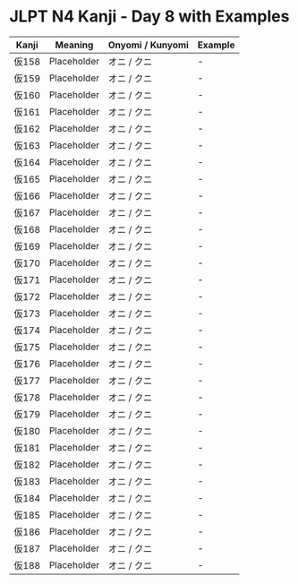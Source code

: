 # JLPT N4 Kanji - Day 8 with Examples

| Kanji | Meaning | Onyomi / Kunyomi | Example |
|-------|---------|------------------|---------|
| 仮158 | Placeholder | オニ / クニ | - |
| 仮159 | Placeholder | オニ / クニ | - |
| 仮160 | Placeholder | オニ / クニ | - |
| 仮161 | Placeholder | オニ / クニ | - |
| 仮162 | Placeholder | オニ / クニ | - |
| 仮163 | Placeholder | オニ / クニ | - |
| 仮164 | Placeholder | オニ / クニ | - |
| 仮165 | Placeholder | オニ / クニ | - |
| 仮166 | Placeholder | オニ / クニ | - |
| 仮167 | Placeholder | オニ / クニ | - |
| 仮168 | Placeholder | オニ / クニ | - |
| 仮169 | Placeholder | オニ / クニ | - |
| 仮170 | Placeholder | オニ / クニ | - |
| 仮171 | Placeholder | オニ / クニ | - |
| 仮172 | Placeholder | オニ / クニ | - |
| 仮173 | Placeholder | オニ / クニ | - |
| 仮174 | Placeholder | オニ / クニ | - |
| 仮175 | Placeholder | オニ / クニ | - |
| 仮176 | Placeholder | オニ / クニ | - |
| 仮177 | Placeholder | オニ / クニ | - |
| 仮178 | Placeholder | オニ / クニ | - |
| 仮179 | Placeholder | オニ / クニ | - |
| 仮180 | Placeholder | オニ / クニ | - |
| 仮181 | Placeholder | オニ / クニ | - |
| 仮182 | Placeholder | オニ / クニ | - |
| 仮183 | Placeholder | オニ / クニ | - |
| 仮184 | Placeholder | オニ / クニ | - |
| 仮185 | Placeholder | オニ / クニ | - |
| 仮186 | Placeholder | オニ / クニ | - |
| 仮187 | Placeholder | オニ / クニ | - |
| 仮188 | Placeholder | オニ / クニ | - |
